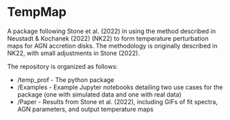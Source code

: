 # TempMap
A package following Stone et al. (2022) in using the method described in Neustadt & Kochanek (2022) (NK22) to form temperature perturbation maps for AGN accretion disks. The methodology is originally described in NK22, with small adjustments in Stone (2022). 

The repository is organized as follows:
* /temp_prof - The python package
* /Examples - Example Jupyter notebooks detailing two use cases for the package (one with simulated data and one with real data)
* /Paper - Results from Stone et al. (2022), including GIFs of fit spectra, AGN parameters, and output temperature maps
